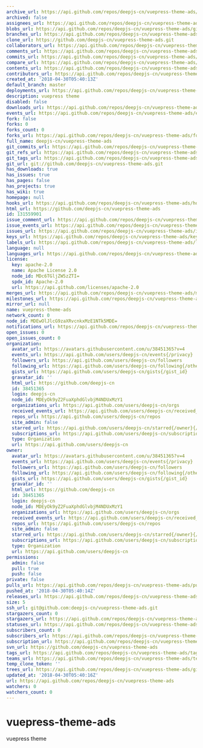 ```yaml
---
archive_url: https://api.github.com/repos/deepjs-cn/vuepress-theme-ads/{archive_format}{/ref}
archived: false
assignees_url: https://api.github.com/repos/deepjs-cn/vuepress-theme-ads/assignees{/user}
blobs_url: https://api.github.com/repos/deepjs-cn/vuepress-theme-ads/git/blobs{/sha}
branches_url: https://api.github.com/repos/deepjs-cn/vuepress-theme-ads/branches{/branch}
clone_url: https://github.com/deepjs-cn/vuepress-theme-ads.git
collaborators_url: https://api.github.com/repos/deepjs-cn/vuepress-theme-ads/collaborators{/collaborator}
comments_url: https://api.github.com/repos/deepjs-cn/vuepress-theme-ads/comments{/number}
commits_url: https://api.github.com/repos/deepjs-cn/vuepress-theme-ads/commits{/sha}
compare_url: https://api.github.com/repos/deepjs-cn/vuepress-theme-ads/compare/{base}...{head}
contents_url: https://api.github.com/repos/deepjs-cn/vuepress-theme-ads/contents/{+path}
contributors_url: https://api.github.com/repos/deepjs-cn/vuepress-theme-ads/contributors
created_at: '2018-04-30T05:40:13Z'
default_branch: master
deployments_url: https://api.github.com/repos/deepjs-cn/vuepress-theme-ads/deployments
description: vuepress theme
disabled: false
downloads_url: https://api.github.com/repos/deepjs-cn/vuepress-theme-ads/downloads
events_url: https://api.github.com/repos/deepjs-cn/vuepress-theme-ads/events
fork: false
forks: 0
forks_count: 0
forks_url: https://api.github.com/repos/deepjs-cn/vuepress-theme-ads/forks
full_name: deepjs-cn/vuepress-theme-ads
git_commits_url: https://api.github.com/repos/deepjs-cn/vuepress-theme-ads/git/commits{/sha}
git_refs_url: https://api.github.com/repos/deepjs-cn/vuepress-theme-ads/git/refs{/sha}
git_tags_url: https://api.github.com/repos/deepjs-cn/vuepress-theme-ads/git/tags{/sha}
git_url: git://github.com/deepjs-cn/vuepress-theme-ads.git
has_downloads: true
has_issues: true
has_pages: false
has_projects: true
has_wiki: true
homepage: null
hooks_url: https://api.github.com/repos/deepjs-cn/vuepress-theme-ads/hooks
html_url: https://github.com/deepjs-cn/vuepress-theme-ads
id: 131559901
issue_comment_url: https://api.github.com/repos/deepjs-cn/vuepress-theme-ads/issues/comments{/number}
issue_events_url: https://api.github.com/repos/deepjs-cn/vuepress-theme-ads/issues/events{/number}
issues_url: https://api.github.com/repos/deepjs-cn/vuepress-theme-ads/issues{/number}
keys_url: https://api.github.com/repos/deepjs-cn/vuepress-theme-ads/keys{/key_id}
labels_url: https://api.github.com/repos/deepjs-cn/vuepress-theme-ads/labels{/name}
language: null
languages_url: https://api.github.com/repos/deepjs-cn/vuepress-theme-ads/languages
license:
  key: apache-2.0
  name: Apache License 2.0
  node_id: MDc6TGljZW5zZTI=
  spdx_id: Apache-2.0
  url: https://api.github.com/licenses/apache-2.0
merges_url: https://api.github.com/repos/deepjs-cn/vuepress-theme-ads/merges
milestones_url: https://api.github.com/repos/deepjs-cn/vuepress-theme-ads/milestones{/number}
mirror_url: null
name: vuepress-theme-ads
network_count: 0
node_id: MDEwOlJlcG9zaXRvcnkxMzE1NTk5MDE=
notifications_url: https://api.github.com/repos/deepjs-cn/vuepress-theme-ads/notifications{?since,all,participating}
open_issues: 0
open_issues_count: 0
organization:
  avatar_url: https://avatars.githubusercontent.com/u/38451365?v=4
  events_url: https://api.github.com/users/deepjs-cn/events{/privacy}
  followers_url: https://api.github.com/users/deepjs-cn/followers
  following_url: https://api.github.com/users/deepjs-cn/following{/other_user}
  gists_url: https://api.github.com/users/deepjs-cn/gists{/gist_id}
  gravatar_id: ''
  html_url: https://github.com/deepjs-cn
  id: 38451365
  login: deepjs-cn
  node_id: MDEyOk9yZ2FuaXphdGlvbjM4NDUxMzY1
  organizations_url: https://api.github.com/users/deepjs-cn/orgs
  received_events_url: https://api.github.com/users/deepjs-cn/received_events
  repos_url: https://api.github.com/users/deepjs-cn/repos
  site_admin: false
  starred_url: https://api.github.com/users/deepjs-cn/starred{/owner}{/repo}
  subscriptions_url: https://api.github.com/users/deepjs-cn/subscriptions
  type: Organization
  url: https://api.github.com/users/deepjs-cn
owner:
  avatar_url: https://avatars.githubusercontent.com/u/38451365?v=4
  events_url: https://api.github.com/users/deepjs-cn/events{/privacy}
  followers_url: https://api.github.com/users/deepjs-cn/followers
  following_url: https://api.github.com/users/deepjs-cn/following{/other_user}
  gists_url: https://api.github.com/users/deepjs-cn/gists{/gist_id}
  gravatar_id: ''
  html_url: https://github.com/deepjs-cn
  id: 38451365
  login: deepjs-cn
  node_id: MDEyOk9yZ2FuaXphdGlvbjM4NDUxMzY1
  organizations_url: https://api.github.com/users/deepjs-cn/orgs
  received_events_url: https://api.github.com/users/deepjs-cn/received_events
  repos_url: https://api.github.com/users/deepjs-cn/repos
  site_admin: false
  starred_url: https://api.github.com/users/deepjs-cn/starred{/owner}{/repo}
  subscriptions_url: https://api.github.com/users/deepjs-cn/subscriptions
  type: Organization
  url: https://api.github.com/users/deepjs-cn
permissions:
  admin: false
  pull: true
  push: false
private: false
pulls_url: https://api.github.com/repos/deepjs-cn/vuepress-theme-ads/pulls{/number}
pushed_at: '2018-04-30T05:40:14Z'
releases_url: https://api.github.com/repos/deepjs-cn/vuepress-theme-ads/releases{/id}
size: 5
ssh_url: git@github.com:deepjs-cn/vuepress-theme-ads.git
stargazers_count: 0
stargazers_url: https://api.github.com/repos/deepjs-cn/vuepress-theme-ads/stargazers
statuses_url: https://api.github.com/repos/deepjs-cn/vuepress-theme-ads/statuses/{sha}
subscribers_count: 0
subscribers_url: https://api.github.com/repos/deepjs-cn/vuepress-theme-ads/subscribers
subscription_url: https://api.github.com/repos/deepjs-cn/vuepress-theme-ads/subscription
svn_url: https://github.com/deepjs-cn/vuepress-theme-ads
tags_url: https://api.github.com/repos/deepjs-cn/vuepress-theme-ads/tags
teams_url: https://api.github.com/repos/deepjs-cn/vuepress-theme-ads/teams
temp_clone_token: ''
trees_url: https://api.github.com/repos/deepjs-cn/vuepress-theme-ads/git/trees{/sha}
updated_at: '2018-04-30T05:40:16Z'
url: https://api.github.com/repos/deepjs-cn/vuepress-theme-ads
watchers: 0
watchers_count: 0
---
```


# vuepress-theme-ads
vuepress theme
